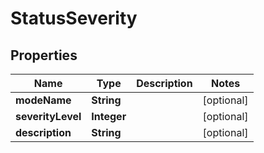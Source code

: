 
# StatusSeverity

## Properties
Name | Type | Description | Notes
------------ | ------------- | ------------- | -------------
**modeName** | **String** |  |  [optional]
**severityLevel** | **Integer** |  |  [optional]
**description** | **String** |  |  [optional]



